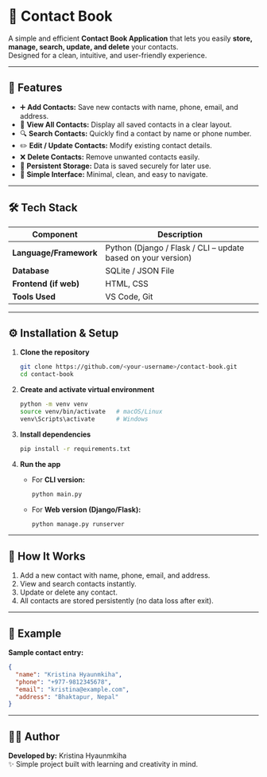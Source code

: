 # 📒 Contact Book

A simple and efficient **Contact Book Application** that lets you easily **store, manage, search, update, and delete** your contacts.  
Designed for a clean, intuitive, and user-friendly experience.

---

## 🚀 Features

- ➕ **Add Contacts:** Save new contacts with name, phone, email, and address.  
- 📇 **View All Contacts:** Display all saved contacts in a clear layout.  
- 🔍 **Search Contacts:** Quickly find a contact by name or phone number.  
- ✏️ **Edit / Update Contacts:** Modify existing contact details.  
- ❌ **Delete Contacts:** Remove unwanted contacts easily.  
- 💾 **Persistent Storage:** Data is saved securely for later use.  
- 🎨 **Simple Interface:** Minimal, clean, and easy to navigate.

---

## 🛠️ Tech Stack

| Component | Description |
|------------|-------------|
| **Language/Framework** | Python (Django / Flask / CLI – update based on your version) |
| **Database** | SQLite / JSON File |
| **Frontend (if web)** | HTML, CSS |
| **Tools Used** | VS Code, Git |

---

## ⚙️ Installation & Setup

1. **Clone the repository**
   ```bash
   git clone https://github.com/<your-username>/contact-book.git
   cd contact-book
   ```

2. **Create and activate virtual environment**
   ```bash
   python -m venv venv
   source venv/bin/activate   # macOS/Linux
   venv\Scripts\activate      # Windows
   ```

3. **Install dependencies**
   ```bash
   pip install -r requirements.txt
   ```

4. **Run the app**
   - For **CLI version:**
     ```bash
     python main.py
     ```
   - For **Web version (Django/Flask):**
     ```bash
     python manage.py runserver
     ```

---

## 🧠 How It Works

1. Add a new contact with name, phone, email, and address.  
2. View and search contacts instantly.  
3. Update or delete any contact.  
4. All contacts are stored persistently (no data loss after exit).

---

## 🧩 Example

**Sample contact entry:**
```json
{
  "name": "Kristina Hyaunmkiha",
  "phone": "+977-9812345678",
  "email": "kristina@example.com",
  "address": "Bhaktapur, Nepal"
}
```

---

## 👩‍💻 Author

**Developed by:** Kristina Hyaunmkiha  
✨ Simple project built with learning and creativity in mind.

